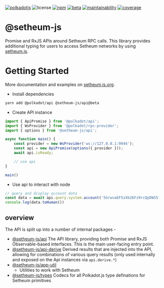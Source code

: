 [![polkadotjs](https://img.shields.io/badge/polkadot-js-orange?style=flat-square)](https://polkadot.js.org)
![license](https://img.shields.io/badge/License-Apache%202.0-blue?logo=apache&style=flat-square)
[![npm](https://img.shields.io/npm/v/@polkadot/api?logo=npm&style=flat-square)](https://www.npmjs.com/package/@polkadot/api)
[![beta](https://img.shields.io/npm/v/@polkadot/api/beta?label=beta&logo=npm&&style=flat-square)](https://www.npmjs.com/package/@polkadot/api)
[![maintainability](https://img.shields.io/codeclimate/maintainability-percentage/polkadot-js/api?logo=code-climate&style=flat-square)](https://codeclimate.com/github/polkadot-js/api)
[![coverage](https://img.shields.io/codeclimate/coverage/polkadot-js/api?logo=code-climate&style=flat-square)](https://codeclimate.com/github/polkadot-js/api)

# @setheum-js
Promise and RxJS APIs around Setheum RPC calls. 
This library provides additional typing for users to access Setheum networks by using [setheum.js](https://github.com/setheum-js/api).

# Getting Started

More documentation and examples on [setheum.js.org](https://setheum.js.org).

- Install dependencies

```bash
yarn add @polkadot/api @setheum-js/api@beta
```

- Create API instance

```ts
import { ApiPromise } from '@polkadot/api';
import { WsProvider } from '@polkadot/rpc-provider';
import { options } from '@setheum-js/api';

async function main() {
    const provider = new WsProvider('ws://127.0.0.1:9944');
    const api = new ApiPromise(options({ provider }));
    await api.isReady;

    // use api
}

main()
```

- Use api to interact with node

```ts
// query and display account data
const data = await api.query.system.account('5GrwvaEF5zXb26Fz9rcQpDWS57CtERHpNehXCPcNoHGKutQY');
console.log(data.toHuman())
```

## overview

The API is split up into a number of internal packages -

- [@setheum-js/api](packages/api/) The API library, providing both Promise and RxJS Observable-based interfaces. This is the main user-facing entry point.
- [@setheum-js/api-derive](packages/api-derive/) Derived results that are injected into the API, allowing for combinations of various query results (only used internally and exposed on the Api instances via `api.derive.*`)
- [@setheum-js/app-util](./packages/app-util)
  - Utilities to work with Setheum
- [@setheum-js/types](packages/types/) Codecs for all Polkadot.js type definations for Setheum primitives
